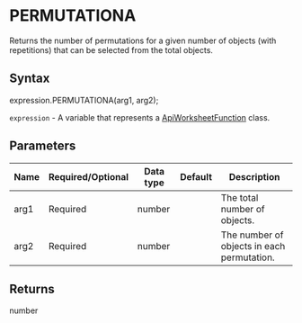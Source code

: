 # PERMUTATIONA

Returns the number of permutations for a given number of objects (with repetitions) that can be selected from the total objects.

## Syntax

expression.PERMUTATIONA(arg1, arg2);

`expression` - A variable that represents a [ApiWorksheetFunction](../ApiWorksheetFunction.md) class.

## Parameters

| **Name** | **Required/Optional** | **Data type** | **Default** | **Description** |
| ------------- | ------------- | ------------- | ------------- | ------------- |
| arg1 | Required | number |  | The total number of objects. |
| arg2 | Required | number |  | The number of objects in each permutation. |

## Returns

number